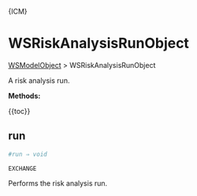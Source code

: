 {ICM}

# WSRiskAnalysisRunObject

[WSModelObject](./wsmodelobject.md) > WSRiskAnalysisRunObject

A risk analysis run.

**Methods:**

{{toc}}

## run

```ruby
#run ⇒ void
```

`EXCHANGE`

Performs the risk analysis run.
